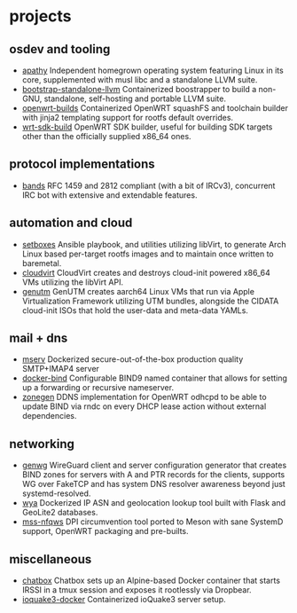 # projects
## osdev and tooling
- [apathy](https://github.com/gottaeat/apathy)
  Independent homegrown operating system featuring Linux in its core,
  supplemented with musl libc and a standalone LLVM suite.
- [bootstrap-standalone-llvm](https://github.com/gottaeat/bootstrap-standalone-llvm)
  Containerized boostrapper to build a non-GNU, standalone, self-hosting and
  portable LLVM suite.
- [openwrt-builds](https://github.com/gottaeat/openwrt-builds)
  Containerized OpenWRT squashFS and toolchain builder with jinja2 templating
  support for rootfs default overrides.
- [wrt-sdk-build](https://github.com/gottaeat/wrt-sdk-build)
  OpenWRT SDK builder, useful for building SDK targets other than the officially
  supplied x86_64 ones.

## protocol implementations
- [bands](https://github.com/gottaeat/bands)
  RFC 1459 and 2812 compliant (with a bit of IRCv3), concurrent IRC bot with
  extensive and extendable features.

## automation and cloud 
- [setboxes](https://github.com/gottaeat/setboxes)
  Ansible playbook, and utilities utilizing libVirt, to generate Arch Linux
  based per-target rootfs images and to maintain once written to baremetal.
- [cloudvirt](https://github.com/gottaeat/cloudvirt)
  CloudVirt creates and destroys cloud-init powered x86_64 VMs utilizing the
  libVirt API.
- [genutm](https://github.com/gottaeat/genutm)
  GenUTM creates aarch64 Linux VMs that run via Apple Virtualization Framework
  utilizing UTM bundles, alongside the CIDATA cloud-init ISOs that hold the
  user-data and meta-data YAMLs.

## mail + dns
- [mserv](https://github.com/gottaeat/mserv)
  Dockerized secure-out-of-the-box production quality SMTP+IMAP4 server
- [docker-bind](https://github.com/gottaeat/docker-bind)
  Configurable BIND9 named container that allows for setting up a forwarding or
  recursive nameserver.
- [zonegen](https://github.com/gottaeat/zonegen)
  DDNS implementation for OpenWRT odhcpd to be able to update BIND via rndc on
  every DHCP lease action without external dependencies.

## networking
- [genwg](https://github.com/gottaeat/genwg)
  WireGuard client and server configuration generator that creates BIND zones
  for servers with A and PTR records for the clients, supports WG over FakeTCP
  and has system DNS resolver awareness beyond just systemd-resolved.
- [wya](https://github.com/gottaeat/wya)
  Dockerized IP ASN and geolocation lookup tool built with Flask and GeoLite2
  databases.
- [mss-nfqws](https://github.com/gottaeat/mss-nfqws)
  DPI circumvention tool ported to Meson with sane SystemD support, OpenWRT
  packaging and pre-builts.

## miscellaneous
- [chatbox](https://github.com/gottaeat/chatbox)
  Chatbox sets up an Alpine-based Docker container that starts IRSSI in a tmux
  session and exposes it rootlessly via Dropbear.
- [ioquake3-docker](https://github.com/gottaeat/ioquake3-docker)
  Containerized ioQuake3 server setup.
